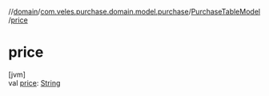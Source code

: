 //[domain](../../../index.md)/[com.veles.purchase.domain.model.purchase](../index.md)/[PurchaseTableModel](index.md)/[price](price.md)

# price

[jvm]\
val [price](price.md): [String](https://kotlinlang.org/api/latest/jvm/stdlib/kotlin/-string/index.html)
